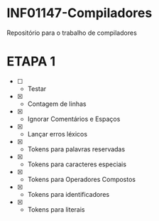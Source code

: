 # INF01147-Compiladores
Repositório para o trabalho de compiladores

# ETAPA 1

- [ ] - Testar
- [X] - Contagem de linhas
- [X] - Ignorar Comentários e Espaços
- [X] - Lançar erros léxicos
- [X] - Tokens para palavras reservadas
- [X] - Tokens para caracteres especiais
- [X] - Tokens para Operadores Compostos
- [X] - Tokens para identificadores
- [X] - Tokens para literais

